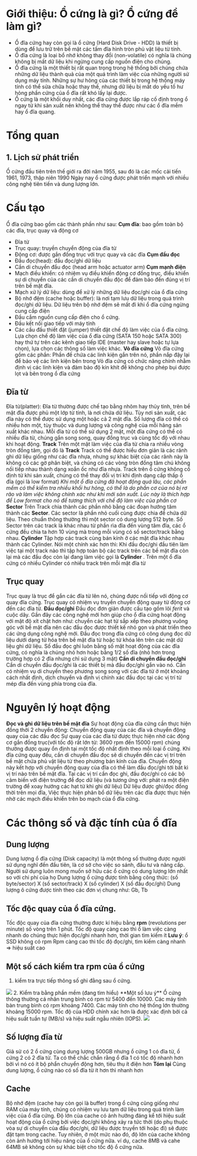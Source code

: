 # Giới thiệu: Ổ cứng là gì? Ổ cứng để làm gì?
- Ổ đĩa cứng hay còn gọi là ổ cứng (Hard Disk Drive - HDD) là thiết bị dùng để lưu trữ trên bề mặt các tấm đĩa hình tròn phủ vật liệu từ tính.
- Ổ đĩa cứng là loại bổ nhớ không thay đổi (non-volatile) có nghĩa là chúng không bị mất dữ liệu khi ngừng cung cấp nguồn điện cho chúng.
- Ổ đĩa cứng là một thiết bị rất quan trọng trong hệ thống bởi chúng chứa những dữ liệu thành quả của một quá trình làm việc của những người sử dụng máy tính. Những sự hư hỏng của các thiết bị trong hệ thống máy tính có thể sửa chữa hoặc thay thế, nhưng dữ liệu bị mất do yếu tố hư hỏng phần cứng của ổ đĩa rất khó lấy lại được.
- Ổ cứng là một khối duy nhất, các đĩa cứng được lắp ráp cố định trong ổ ngay từ khi sản xuất nên không thể thay thể được như các ổ đĩa mềm hay ổ đĩa quang.
# Tổng quan
## 1. Lịch sử phát triển
Ổ cứng đầu tiên trên thế giới ra đời năm 1955, sau đó là các mốc cải tiến 1961, 1973, thập niên 1990
Ngày nay ổ cứng được phát triển mạnh với nhiều công nghệ tiên tiến và dung lượng lớn.
# Cấu tạo
Ổ đĩa cứng bao gồm các thành phần như sau:
**Cụm đĩa**: bao gồm toàn bộ các đĩa, trục quay và động cơ
- Đĩa từ
- Trục quay: truyền chuyển động của đĩa từ
- Động cơ: được gắn đồng trục với trục quay và các đĩa
**Cụm đầu đọc**
- Đầu đọc(head): đầu đọc/ghi dữ liệu
- Cần di chuyển đầu đọc (head arm hoặc actuator arm)
**Cụm mạnh điện**
- Mạch điều khiển: có nhiệm vụ điều khiển động cơ đồng trục, điều khiển sự di chuyển của các cần di chuyển đầu độc để đảm bảo đến đúng vị trí trên bề mặt đĩa.
- Mạch xử lý dữ liệu: dùng để xử lý những dữ liệu đọc/ghi của ổ đĩa cứng
- Bộ nhớ đệm (cache hoặc buffer): là nơi tạm lưu dữ liệu trong quá trình đọc/ghi dữ liệu. Dữ liệu trên bộ nhớ đệm sẽ mất đi khi ổ đĩa cứng ngừng cung cấp điện
- Đầu cắm nguồn cung cấp điện cho ổ cứng.
- Đầu kết nối giao tiếp với máy tính
- Các cầu đấu thiết đặt (jumper) thiết đặt chế độ làm việc của ổ đĩa cứng. Lựa chọn chế độ làm việc của ổ đĩa cứng (SATA 150 hoặc SATA 300) hay thứ tự trên các kênh giao tiếp IDE (master hay slave hoặc tự lựa chọn), lựa chọn các thông số làm việc khác.
**Vỏ đĩa cứng**
Vỏ đĩa cứng gồm các phần: Phần đế chứa các linh kiện gắn trên nó, phần nắp đậy lại để bảo vệ các linh kiện bên trong
Vỏ đĩa cứng có chức năng chính nhằm định vị các linh kiện và đảm bảo độ kín khít để không cho phép bụi được lọt và bên trong ổ đĩa cứng

## Đĩa từ
Đĩa từ(platter): Đĩa từ thường được chế tạo bằng nhôm hay thủy tinh, trên bề mặt đĩa được phủ một lớp từ tính, là nơi chứa dữ liệu. Tùy nơi sản xuất, các đĩa này có thể được sử dụng một hoặc cả 2 mặt đĩa. Số lượng đĩa có thể có nhiều hơn một, tùy thuộc và dung lượng và công nghệ của mỗi hãng sản xuất khác nhau. Mỗi đĩa từ có thể sử dụng 2 mặt, một đĩa cứng có thể có nhiều đĩa từ, chúng gắn song song, quay đồng trục và cùng tốc độ với nhau khi hoạt động.
**Track**
Trên một mặt làm việc của đĩa từ chia ra nhiều vòng tròn đồng tâm, gọi đó là **Track**
Track có thể được hiểu đơn giản là các rãnh ghi dữ liệu giống như các đĩa nhựa, nhưng sự khác biệt của các rãnh này là không có các gờ phân biệt, và chúng có các vòng tròn đồng tâm chú không nối tiếp nhau thành dạng xoắn ốc như đĩa nhựa. Track trên ổ cứng không cố định từ khi sản xuất, chúng có thể thay đổi vị trí khi định dạng cấp thấp ổ đĩa (gọi là low format)
*Khi một ổ đĩa cứng đã hoạt động quá lâu, các phần mềm có thể kiểm tra nhiều khối hư hỏng, có thể là do phần cơ của nó bị rơ rão và làm việc không chính xác như khi mới sản xuất. Lúc này là thích hợp để Low format cho nó để tương thích với chế độ làm việc của phần cơ*
**Sector**
Trên Track chia thành các phần nhỏ bằng các đoạn hướng tâm thành các **Sector**. Các sector là phần nhỏ cuối cùng được chia để chứa dữ liệu. Theo chuẩn thông thường thì một sector có dung lượng 512 byte. Số Sector trên các track là khác nhau từ phần rìa đĩa đến vùng tâm đĩa, các ổ cứng đều chia ta hơn 10 vùng mà trong mỗi vùng có số sector/track bằng nhau.
**Cylinder**
Tập hợp các track cùng bán kính ở các mặt đĩa khác nhau thành các Cylinder. Nói một chính xác hơn thì: Khi đầu đọc/ghi đầu tiên làm việc tại một track nào thì tập hợp toàn bộ các track trên các bề mặt đĩa còn lại mà các đầu đọc còn lại đang làm việc gọi là **Cylinder** . Trên một ổ đĩa cứng có nhiều Cylinder có nhiều track trên mỗi mặt đĩa từ
## Trục quay
Trục quay là trục để gắn các đĩa từ lên nó, chúng được nối tiếp với động cơ quay đĩa cứng. Trục quay có nhiệm vụ truyền chuyển động quay từ động cơ đến các đĩa từ.
**Đầu đọc/ghi**
Đầu đọc đơn giản được cấu tạo gồm lõi *ferit* và cuộc dây. Gần đây các công nghệ mới hơn giúp cho ổ đĩa cứng hoạt động với mật độ xít chặt hơn như: chuyển các hạt từ sắp xếp theo phương vuông góc với bề mặt đĩa nên các đầu đọc được thiết kế nhỏ gọn và phát triển theo các ứng dụng công nghệ mới.
Đầu đọc trong đĩa cứng có công dụng đọc dữ liệu dưới dạng từ hóa trên bề mặt đĩa từ hoặc từ khóa lên trên các mặt dữ liệu ghi dữ liệu. Số đầu đọc ghi luôn bằng số mặt hoạt động của các đĩa cứng, có nghĩa là chúng nhỏ hơn hoặc bằng 1/2 số đĩa (nhỏ hơn trong trường hợp có 2 đĩa nhưng chỉ sử dụng 3 mặt)
**Cần di chuyển đầu đọc/ghi**
Cần di chuyển đầu đọc/ghi là các thiết bị mà đầu đọc/ghi gắn vào nó. Cần có nhiệm vụ di chuyển theo phương song song với các đĩa từ ở một khoảng cách nhất định, dịch chuyển và định vị chính xác đầu đọc tại các vị trí từ mép đĩa đến vùng phía trong của đĩa.
# Nguyên lý hoạt động
**Đọc và ghi dữ liệu trên bề mặt đĩa**
Sự hoạt động của đĩa cứng cần thực hiện đồng thời 2 chuyển động: Chuyển động quay của các đĩa và chuyển động quay của các đầu đọc
Sự quay của các đĩa từ được thực hiện nhờ các động cơ gắn đồng trục(với tốc độ rất lớn từ: 3600 rpm đến 15000 rpm) chúng thường được quay ổn định tại một tốc độ nhất định theo mỗi loại ổ cứng. Khi đĩa cứng quay đều, cần di chuyển đầu đọc sẽ di chuyển đến các vị trí trên bề mặt chứa phủ vật liệu từ theo phương bán kính của đĩa. Chuyển động này kết hợp với chuyển động quay của đĩa có thể làm đầu đọc/ghi tới bất kì vị trí nào trên bề mặt đĩa. Tại các vị trí cần đọc ghi, đầu đọc/ghi có các bộ cảm biến với điện trường để đọc dữ liệu (và tương ứng với: phát ra một điện trường để xoay hướng các hạt từ khi ghi dữ liệu)
Dữ liệu được ghi/đọc đồng thời trên mọi đĩa, Việc thực hiện phân bổ dữ liệu trên các đĩa được thực hiện nhờ các mạch điều khiển trên bo mạch của ổ đĩa cứng.
# Các thông số và đặc tính của ổ đĩa
## Dung lượng
Dung lượng ổ đĩa cứng (Disk capacity) là một thông số thường được người sử dụng nghĩ đến đầu tiên, là cơ sở cho việc so sánh, đầu tư và nâng cấp. Người sử dụng luôn mong muốn sở hữu các ổ cứng có dung lượng lớn nhất so với chi phí của họ
Dung lượng ổ cứng được tính bằng công thức: (số byte/sector) X (số sector/track) X (số cylinder) X (số đầu đọc/ghi)
Dung lượng ô cứng được tính theo các đơn vị chung như: Gb, Tb
## Tốc độc quay của ổ đĩa cứng.
Tốc độc quay của đĩa cứng thường được kí hiệu bằng **rpm** (revolutions per minute) số vòng trên 1 phút.
Tốc độ quay càng cao thì ổ làm việc càng nhanh do chúng thực hiện đọc/ghi nhanh hơn, thời gian tìm kiếm ít
**Lưu ý**: ổ SSD không có rpm
Rpm càng cao thì tốc độ đọc/ghi, tìm kiếm càng nhanh => hiệu suất cao
## Một số cách kiểm tra rpm của ổ cứng
1. kiểm tra trực tiếp thông số ghi đằng sau ổ cứng.
<img src="https://11986-presscdn-0-77-pagely.netdna-ssl.com/wp-content/uploads/2008/07/harddrivelabel.png">
2. Kiểm tra bằng phần mềm (đang tìm hiểu)
**Một số lưu ý**
Ổ cứng thông thường cá nhân trung bình có rpm từ 5400 đến 10000. Các máy tính bàn trung bình có rpm khoảng 7400. Các máy tính cho hệ thống lớn thường khoảng 15000 rpm.
Tốc độ của HDD chính xác hơn là được xác định bởi cả hiệu suất tuần tự (MB/s) và hiệu suất ngẫu nhiên (IOPS).
<img src="https://i.imgur.com/ypErXAL.png">

## Số lượng đĩa từ
Giả sử có 2 ổ cứng cùng dung lượng 500GB nhưng ổ cứng 1 có đĩa từ, ổ cứng 2 có 2 đĩa từ. Ta có thể chắc chắn rằng ổ đĩa 1 có tốc độ nhanh hơn bởi vì nó có ít bộ phẩn chuyển động hơn, tiêu thụ ít điện hơn
**Tóm lại** Cùng dung lượng, ổ cứng nào có  số đĩa từ ít hơn thì nhanh hơn
## Cache
Bộ nhớ đệm (cache hay còn gọi là buffer) trong ổ cứng cũng giống như RAM của máy tính, chúng có nhiệm vụ lưu tạm dữ liệu trong quá trình làm việc của ổ đĩa cứng.
Độ lớn của cache có ảnh hưởng đáng kể tới hiệu suất hoạt động của ổ cứng bởi việc đọc/ghi không xảy ra tức thời (do phụ thuộc vòa sự di chuyển của đầu đọc/ghi, dữ liệu được truyền tới hoặc đi) sẽ được đặt tạm trong cache.
Tuy nhiên, ở một mức nào đó, độ lớn của cache không còn ảnh hướng tới hiệu năng của ổ cứng nữa. ví dụ, cache 8MB và cahe 64MB sẽ không còn sự khác biệt cho tốc độ ổ cứng nữa.

